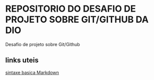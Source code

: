 # REPOSITORIO DO DESAFIO DE PROJETO SOBRE GIT/GITHUB DA DIO
Desafio de projeto sobre Git/Github

## links uteis
[sintaxe basica Markdown](https://www.markdownguide.org/)
